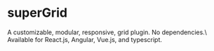 # superGrid
A customizable, modular, responsive, grid plugin. No dependencies.\ Available for React.js, Angular, Vue.js, and typescript.

